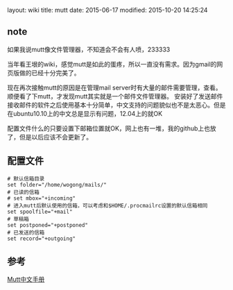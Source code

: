 layout: wiki
title: mutt
date: 2015-06-17
modified: 2015-10-20 14:25:24

## note
如果我说mutt像文件管理器，不知道会不会有人喷，233333

当年看王垠的wiki，感觉mutt是如此的蛋疼，所以一直没有需求。因为gmail的网页版做的已经十分完美了。

现在再次接触mutt的原因是在管理mail server时有大量的邮件需要管理，查看。顺便看了下mutt，才发现mutt其实就是一个邮件文件管理器。
安装好了发送邮件接收邮件的软件之后使用基本十分简单，中文支持的问题貌似也不是太恶心。但是在ubuntu10.10上的中文总是显示有问题，12.04上的就OK

配置文件什么的只要设置下邮箱位置就OK，网上也有一堆，我的github上也放了，但是以后应该不会更新了。

## 配置文件

    # 默认信箱目录
    set folder="/home/wogong/mails/"
    # 已读的信箱
    # set mbox="+incoming"
    # 进入mutt后默认使用的信箱，可以考虑和$HOME/.procmailrc设置的默认信箱相同
    set spoolfile="+mail"
    # 草稿箱
    set postponed="+postponed"
    # 已发送的信箱
    set record="+outgoing"

## 参考
[Mutt中文手册](http://xhc.me/wp-content/uploads/mutt/manual_1.5.19_zh.html#tuning-search)
